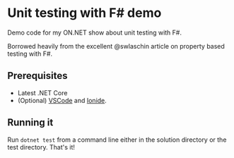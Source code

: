 # Unit testing with F# demo

Demo code for my ON.NET show about unit testing with F#.

Borrowed heavily from the excellent @swlaschin article on property based testing with F#.

## Prerequisites

* Latest .NET Core
* (Optional) [VSCode](https://code.visualstudio.com/) and [Ionide](https://marketplace.visualstudio.com/itemdetails?itemName=Ionide.Ionide-fsharp).

## Running it

Run `dotnet test` from a command line either in the solution directory or the test directory. That's it!
